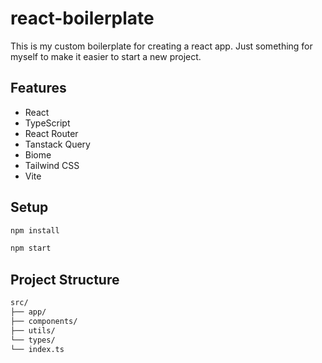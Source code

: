 # react-boilerplate

This is my custom boilerplate for creating a react app.
Just something for myself to make it easier to start a new project.

## Features
-   React
-   TypeScript
-   React Router
-   Tanstack Query
-   Biome
-   Tailwind CSS
-   Vite

## Setup

```bash
npm install
```

```bash
npm start
```


## Project Structure

```bash
src/
├── app/
├── components/
├── utils/
└── types/
└── index.ts
```

